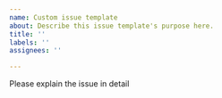 ```yaml
---
name: Custom issue template
about: Describe this issue template's purpose here.
title: ''
labels: ''
assignees: ''

---
```


Please explain the issue in detail

